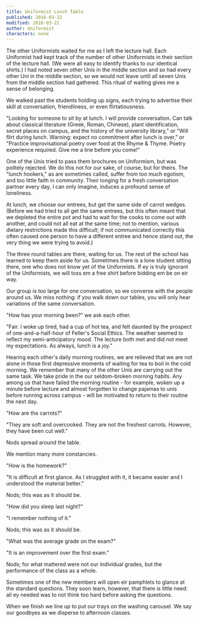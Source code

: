 ```yaml
---
title: Uniformist Lunch Table
published: 2016-03-22
modified: 2016-03-22
author: Uniformist
characters: none
---
```


The other Uniformists waited for me as I left the lecture hall. Each Uniformist had kept track of the number of other Uniformists in their section of the lecture hall. (We were all easy to identify thanks to our identical shirts.) I had noted seven other Unis in the middle section and so had every other Uni in the middle section, so we would not leave until all seven Unis from the middle section had gathered. This ritual of waiting gives me a sense of belonging.

<!--more-->

We walked past the students holding up signs, each trying to advertise their skill at conversation, friendliness, or even flirtatiousness.

"Looking for someone to sit by at lunch. I will provide conversation. Can talk about classical literature (Greek, Roman, Chinese), plant identification, secret places on campus, and the history of the university library," or "Will flirt during lunch. Warning: expect no commitment after lunch is over," or "Practice improvisational poetry over food at the Rhyme & Thyme. Poetry experience required. Give me a line before you come!"

One of the Unis tried to pass them brochures on Uniformism, but was politely rejected. We do this not for our sake, of course, but for theirs. The "lunch hookers," as are sometimes called, suffer from too much egotism, and too little faith in community. Their longing for a fresh conversation partner every day, I can only imagine, induces a profound sense of loneliness.

At lunch, we choose our entrees, but get the same side of carrot wedges. (Before we had tried to all get the same entrees, but this often meant that we depleted the entire pot and had to wait for the cooks to come out with another, and could not all eat at the same time; not to mention, various dietary restrictions made this difficult; if not communicated correctly this often caused one person to have a different entree and hence stand out, the very thing we were trying to avoid.)

The three round tables are there, waiting for us. The rest of the school has learned to keep them aside for us. Sometimes there is a lone student sitting there, one who does not know yet of the Uniformists. If ey is truly ignorant of the Uniformists, we will toss em a free shirt before bidding em be on eir way.

Our group is too large for one conversation, so we converse with the people around us. We miss nothing: if you walk down our tables, you will only hear variations of the same conversation.

"How has your morning been?" we ask each other.

"Fair. I woke up tired, had a cup of hot tea, and felt daunted by the prospect of one-and-a-half-hour of Feller's Social Ethics. The weather seemed to reflect my semi-anticipatory mood. The lecture both met and did not meet my expectations. As always, lunch is a joy."

Hearing each other's daily morning routines, we are relieved that we are not alone in those first depressive moments of waiting for tea to boil in the cold morning. We remember that many of the other Unis are carrying out the same task. We take pride in the our seldom-broken morning habits. Any among us that have failed the morning routine - for example, woken up a minute before lecture and almost forgotten to change pajamas to unis before running across campus - will be motivated to return to their routine the next day.

"How are the carrots?"

"They are soft and overcooked. They are not the freshest carrots. However, they have been cut well."

Nods spread around the table.

We mention many more constancies.

"How is the homework?"

"It is difficult at first glance. As I struggled with it, it became easier and I understood the material better."

Nods; this was as it should be.

"How did you sleep last night?"

"I remember nothing of it."

Nods; this was as it should be.

"What was the average grade on the exam?"

"It is an improvement over the first exam."

Nods; for what mattered were not our individual grades, but the performance of the class as a whole.

 Sometimes one of the new members will open eir pamphlets to glance at the standard questions. They soon learn, however, that there is little need: all ey needed was to not think too hard before asking the questions.

When we finish we line up to put our trays on the washing carousel. We say our goodbyes as we disperse to afternoon classes.

